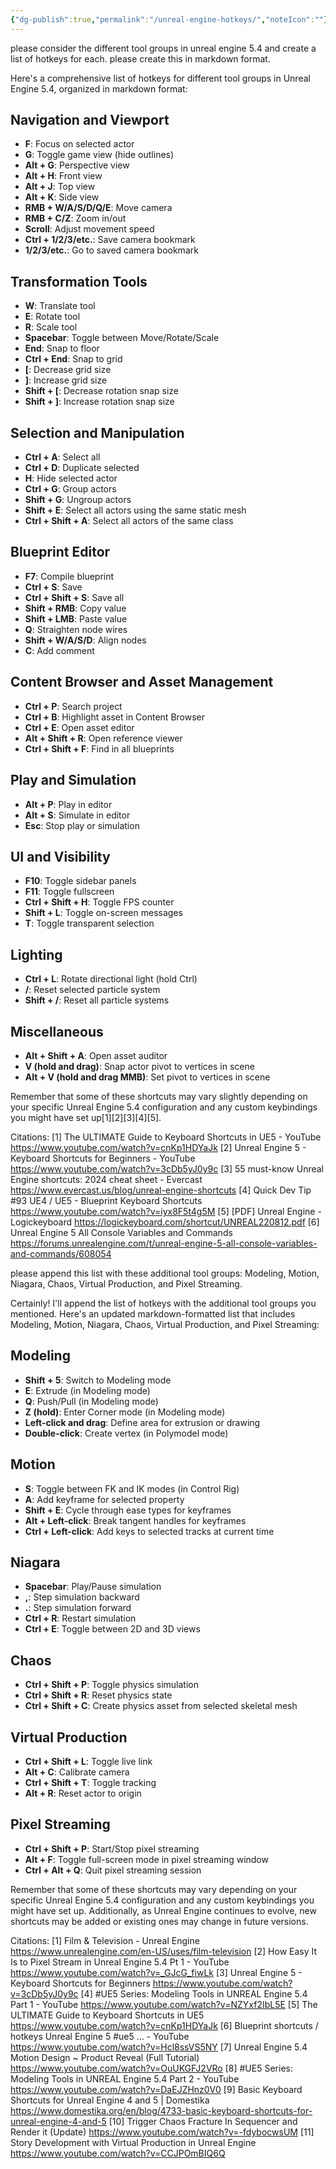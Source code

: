 ```yaml
---
{"dg-publish":true,"permalink":"/unreal-engine-hotkeys/","noteIcon":""}
---
```


please consider the different tool groups in unreal engine 5.4 and create a list of hotkeys for each. please create this in markdown format.

Here's a comprehensive list of hotkeys for different tool groups in Unreal Engine 5.4, organized in markdown format:

## Navigation and Viewport

- **F**: Focus on selected actor
- **G**: Toggle game view (hide outlines)
- **Alt + G**: Perspective view
- **Alt + H**: Front view
- **Alt + J**: Top view
- **Alt + K**: Side view
- **RMB + W/A/S/D/Q/E**: Move camera
- **RMB + C/Z**: Zoom in/out
- **Scroll**: Adjust movement speed
- **Ctrl + 1/2/3/etc.**: Save camera bookmark
- **1/2/3/etc.**: Go to saved camera bookmark

## Transformation Tools

- **W**: Translate tool
- **E**: Rotate tool
- **R**: Scale tool
- **Spacebar**: Toggle between Move/Rotate/Scale
- **End**: Snap to floor
- **Ctrl + End**: Snap to grid
- **[**: Decrease grid size
- **]**: Increase grid size
- **Shift + [**: Decrease rotation snap size
- **Shift + ]**: Increase rotation snap size

## Selection and Manipulation

- **Ctrl + A**: Select all
- **Ctrl + D**: Duplicate selected
- **H**: Hide selected actor
- **Ctrl + G**: Group actors
- **Shift + G**: Ungroup actors
- **Shift + E**: Select all actors using the same static mesh
- **Ctrl + Shift + A**: Select all actors of the same class

## Blueprint Editor

- **F7**: Compile blueprint
- **Ctrl + S**: Save
- **Ctrl + Shift + S**: Save all
- **Shift + RMB**: Copy value
- **Shift + LMB**: Paste value
- **Q**: Straighten node wires
- **Shift + W/A/S/D**: Align nodes
- **C**: Add comment

## Content Browser and Asset Management

- **Ctrl + P**: Search project
- **Ctrl + B**: Highlight asset in Content Browser
- **Ctrl + E**: Open asset editor
- **Alt + Shift + R**: Open reference viewer
- **Ctrl + Shift + F**: Find in all blueprints

## Play and Simulation

- **Alt + P**: Play in editor
- **Alt + S**: Simulate in editor
- **Esc**: Stop play or simulation

## UI and Visibility

- **F10**: Toggle sidebar panels
- **F11**: Toggle fullscreen
- **Ctrl + Shift + H**: Toggle FPS counter
- **Shift + L**: Toggle on-screen messages
- **T**: Toggle transparent selection

## Lighting

- **Ctrl + L**: Rotate directional light (hold Ctrl)
- **/**: Reset selected particle system
- **Shift + /**: Reset all particle systems

## Miscellaneous

- **Alt + Shift + A**: Open asset auditor
- **V (hold and drag)**: Snap actor pivot to vertices in scene
- **Alt + V (hold and drag MMB)**: Set pivot to vertices in scene

Remember that some of these shortcuts may vary slightly depending on your specific Unreal Engine 5.4 configuration and any custom keybindings you might have set up[1][2][3][4][5].

Citations:
[1] The ULTIMATE Guide to Keyboard Shortcuts in UE5 - YouTube https://www.youtube.com/watch?v=cnKp1HDYaJk
[2] Unreal Engine 5 - Keyboard Shortcuts for Beginners - YouTube https://www.youtube.com/watch?v=3cDb5yJ0y9c
[3] 55 must-know Unreal Engine shortcuts: 2024 cheat sheet - Evercast https://www.evercast.us/blog/unreal-engine-shortcuts
[4] Quick Dev Tip #93 UE4 / UE5 - Blueprint Keyboard Shortcuts https://www.youtube.com/watch?v=iyx8F5t4g5M
[5] [PDF] Unreal Engine - Logickeyboard https://logickeyboard.com/shortcut/UNREAL220812.pdf
[6] Unreal Engine 5 All Console Variables and Commands https://forums.unrealengine.com/t/unreal-engine-5-all-console-variables-and-commands/608054



please append this list with these additional tool groups: Modeling, Motion, Niagara, Chaos, Virtual Production, and Pixel Streaming.

Certainly! I'll append the list of hotkeys with the additional tool groups you mentioned. Here's an updated markdown-formatted list that includes Modeling, Motion, Niagara, Chaos, Virtual Production, and Pixel Streaming:

## Modeling

- **Shift + 5**: Switch to Modeling mode
- **E**: Extrude (in Modeling mode)
- **Q**: Push/Pull (in Modeling mode)
- **Z (hold)**: Enter Corner mode (in Modeling mode)
- **Left-click and drag**: Define area for extrusion or drawing
- **Double-click**: Create vertex (in Polymodel mode)

## Motion

- **S**: Toggle between FK and IK modes (in Control Rig)
- **A**: Add keyframe for selected property
- **Shift + E**: Cycle through ease types for keyframes
- **Alt + Left-click**: Break tangent handles for keyframes
- **Ctrl + Left-click**: Add keys to selected tracks at current time

## Niagara

- **Spacebar**: Play/Pause simulation
- **,**: Step simulation backward
- **.**: Step simulation forward
- **Ctrl + R**: Restart simulation
- **Ctrl + E**: Toggle between 2D and 3D views

## Chaos

- **Ctrl + Shift + P**: Toggle physics simulation
- **Ctrl + Shift + R**: Reset physics state
- **Ctrl + Shift + C**: Create physics asset from selected skeletal mesh

## Virtual Production

- **Ctrl + Shift + L**: Toggle live link
- **Alt + C**: Calibrate camera
- **Ctrl + Shift + T**: Toggle tracking
- **Alt + R**: Reset actor to origin

## Pixel Streaming

- **Ctrl + Shift + P**: Start/Stop pixel streaming
- **Alt + F**: Toggle full-screen mode in pixel streaming window
- **Ctrl + Alt + Q**: Quit pixel streaming session

Remember that some of these shortcuts may vary depending on your specific Unreal Engine 5.4 configuration and any custom keybindings you might have set up. Additionally, as Unreal Engine continues to evolve, new shortcuts may be added or existing ones may change in future versions.

Citations:
[1] Film & Television - Unreal Engine https://www.unrealengine.com/en-US/uses/film-television
[2] How Easy It Is to Pixel Stream in Unreal Engine 5.4 Pt 1 - YouTube https://www.youtube.com/watch?v=_GJcG_fiwLk
[3] Unreal Engine 5 - Keyboard Shortcuts for Beginners https://www.youtube.com/watch?v=3cDb5yJ0y9c
[4] #UE5 Series: Modeling Tools in UNREAL Engine 5.4 Part 1 - YouTube https://www.youtube.com/watch?v=NZYxf2IbL5E
[5] The ULTIMATE Guide to Keyboard Shortcuts in UE5 https://www.youtube.com/watch?v=cnKp1HDYaJk
[6] Blueprint shortcuts / hotkeys Unreal Engine 5 #ue5 ... - YouTube https://www.youtube.com/watch?v=Hcl8ssVS5NY
[7] Unreal Engine 5.4 Motion Design ~ Product Reveal (Full Tutorial) https://www.youtube.com/watch?v=OuUKGFJ2VRo
[8] #UE5 Series: Modeling Tools in UNREAL Engine 5.4 Part 2 - YouTube https://www.youtube.com/watch?v=DaEJZHnz0V0
[9] Basic Keyboard Shortcuts for Unreal Engine 4 and 5 | Domestika https://www.domestika.org/en/blog/4733-basic-keyboard-shortcuts-for-unreal-engine-4-and-5
[10] Trigger Chaos Fracture In Sequencer and Render it (Update) https://www.youtube.com/watch?v=-fdybocwsUM
[11] Story Development with Virtual Production in Unreal Engine https://www.youtube.com/watch?v=CCJPOmBIQ6Q
